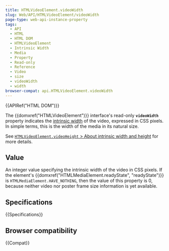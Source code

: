 ```yaml
---
title: HTMLVideoElement.videoWidth
slug: Web/API/HTMLVideoElement/videoWidth
page-type: web-api-instance-property
tags:
  - API
  - HTML
  - HTML DOM
  - HTMLVideoElement
  - Intrinsic Width
  - Media
  - Property
  - Read-only
  - Reference
  - Video
  - size
  - videoWidth
  - width
browser-compat: api.HTMLVideoElement.videoWidth
---
```

{{APIRef("HTML DOM")}}

The {{domxref("HTMLVideoElement")}} interface's read-only **`videoWidth`** property indicates the [intrinsic width](/en-US/docs/Web/API/HTMLVideoElement/videoHeight#about_intrinsic_width_and_height) of the video, expressed in CSS pixels.
In simple terms, this is the width of the media in its natural size.

See [`HTMLVideoElement.videoHeight` > About intrinsic width and height](/en-US/docs/Web/API/HTMLVideoElement/videoHeight#about_intrinsic_width_and_height) for more details.

## Value

An integer value specifying the intrinsic width of the video in CSS pixels.
If the element's {{domxref("HTMLMediaElement.readyState", "readyState")}} is `HTMLMediaElement.HAVE_NOTHING`, then the value of this property is 0, because neither video nor poster frame size information is yet available.

## Specifications

{{Specifications}}

## Browser compatibility

{{Compat}}
